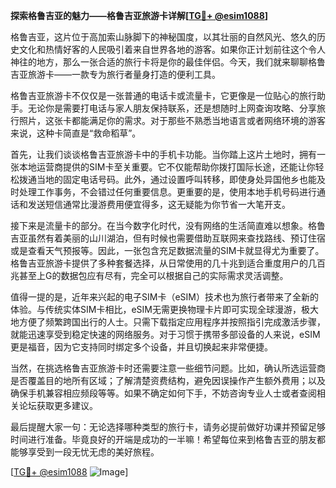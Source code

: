 **探索格鲁吉亚的魅力——格鲁吉亚旅游卡详解[[TG💪+ @esim1088](https://t.me/s/esim1088)]**

格鲁吉亚，这片位于高加索山脉脚下的神秘国度，以其壮丽的自然风光、悠久的历史文化和热情好客的人民吸引着来自世界各地的游客。如果你正计划前往这个令人神往的地方，那么一张合适的旅行卡将是你的最佳伴侣。今天，我们就来聊聊格鲁吉亚旅游卡——一款专为旅行者量身打造的便利工具。

格鲁吉亚旅游卡不仅仅是一张普通的电话卡或流量卡，它更像是一位贴心的旅行助手。无论你是需要打电话与家人朋友保持联系，还是想随时上网查询攻略、分享旅行照片，这张卡都能满足你的需求。对于那些不熟悉当地语言或者网络环境的游客来说，这种卡简直是“救命稻草”。

首先，让我们谈谈格鲁吉亚旅游卡中的手机卡功能。当你踏上这片土地时，拥有一张本地运营商提供的SIM卡至关重要。它不仅能帮助你拨打国际长途，还能让你轻松拨通当地的固定电话号码。此外，通过设置呼叫转移，即使身处异国他乡也能及时处理工作事务，不会错过任何重要信息。更重要的是，使用本地手机号码进行通话和发送短信通常比漫游费用便宜得多，这无疑能为你节省一大笔开支。

接下来是流量卡的部分。在当今数字化时代，没有网络的生活简直难以想象。格鲁吉亚虽然有着美丽的山川湖泊，但有时候也需要借助互联网来查找路线、预订住宿或是查看天气预报等。因此，一张包含充足数据流量的SIM卡就显得尤为重要了。格鲁吉亚旅游卡提供了多种套餐选择，从日常使用的几十兆到适合重度用户的几百兆甚至上G的数据包应有尽有，完全可以根据自己的实际需求灵活调整。

值得一提的是，近年来兴起的电子SIM卡（eSIM）技术也为旅行者带来了全新的体验。与传统实体SIM卡相比，eSIM无需更换物理卡片即可实现全球漫游，极大地方便了频繁跨国出行的人士。只需下载指定应用程序并按照指引完成激活步骤，就能迅速享受到稳定快速的网络服务。对于习惯于携带多部设备的人来说，eSIM更是福音，因为它支持同时绑定多个设备，并且切换起来非常便捷。

当然，在挑选格鲁吉亚旅游卡时还需要注意一些细节问题。比如，确认所选运营商是否覆盖目的地所有区域；了解清楚资费结构，避免因误操作产生额外费用；以及确保手机兼容相应频段等等。如果不确定如何下手，不妨咨询专业人士或者查阅相关论坛获取更多建议。

最后提醒大家一句：无论选择哪种类型的旅行卡，请务必提前做好功课并预留足够时间进行准备。毕竟良好的开端是成功的一半嘛！希望每位来到格鲁吉亚的朋友都能够享受到一段无忧无虑的美好旅程。

[[TG💪+ @esim1088](https://t.me/s/esim1088) ![Image](https://i.postimg.cc/4NQfJmqS/Snipaste-2025-05-13-00-14-12.png)]